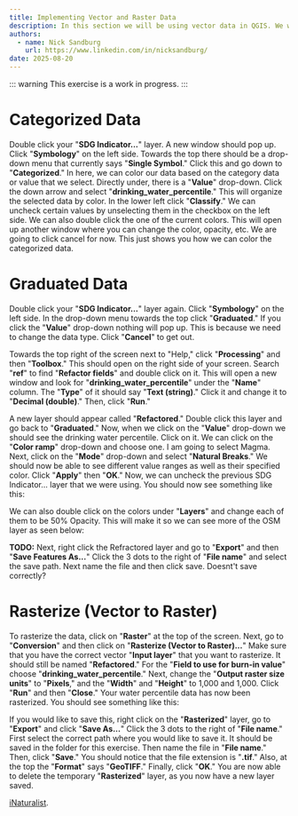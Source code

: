 ```yaml
---
title: Implementing Vector and Raster Data
description: In this section we will be using vector data in QGIS. We will then learn how to switch the data from vector to raster.
authors:
  - name: Nick Sandburg
    url: https://www.linkedin.com/in/nicksandburg/
date: 2025-08-20
---
```


::: warning
This exercise is a work in progress.
:::

<h1>Categorized Data</h1>
<p>Double click your "<b>SDG Indicator...</b>" layer. A new window should pop up. Click "<b>Symbology</b>" on the left side. Towards the top there should be a drop-down menu that currently says "<b>Single Symbol</b>." Click this and go down to "<b>Categorized</b>." In here, we can color our data based on the category data or value that we select. Directly under, there is a "<b>Value</b>" drop-down. Click the down arrow and select "<b>drinking_water_percentile</b>." This will organize the selected data by color. In the lower left click "<b>Classify</b>." We can uncheck certain values by unselecting them in the checkbox on the left side. We can also double click the one of the current colors. This will open up another window where you can change the color, opacity, etc. We are going to click cancel for now. This just shows you how we can color the categorized data.</p>

<h1>Graduated Data</h1>
<p>Double click your "<b>SDG Indicator...</b>" layer again. Click "<b>Symbology</b>" on the left side. In the drop-down menu towards the top click "<b>Graduated</b>." If you click the "<b>Value</b>" drop-down nothing will pop up. This is because we need to change the data type. Click "<b>Cancel</b>" to get out.</p>

<p>Towards the top right of the screen next to "Help," click "<b>Processing</b>" and then "<b>Toolbox</b>." This should open on the right side of your screen. Search "<b>ref</b>" to find "<b>Refactor fields</b>" and double click on it. This will open a new window and look for "<b>drinking_water_percentile</b>" under the "<b>Name</b>" column. The "<b>Type</b>" of it should say "<b>Text (string)</b>." Click it and change it to "<b>Decimal (double)</b>." Then, click "<b>Run</b>."</p>

<p>A new layer should appear called "<b>Refactored</b>." Double click this layer and go back to "<b>Graduated</b>." Now, when we click on the "<b>Value</b>" drop-down we should see the drinking water percentile. Click on it. We can click on the "<b>Color ramp</b>" drop-down and choose one. I am going to select Magma. Next, click on the "<b>Mode</b>" drop-down and select "<b>Natural Breaks</b>." We should now be able to see different value ranges as well as their specified color. Click "<b>Apply</b>" then "<b>OK</b>." Now, we can uncheck the previous SDG Indicator... layer that we were using. You should now see something like this:</p>

<ContentFigure 
   :imgSrc="'/exercise_files/images/pic5.png'"
   :description="'Graduated data'"
   :style="{'width': '275px' }"
/>

<p>We can also double click on the colors under "<b>Layers</b>" and change each of them to be 50% Opacity. This will make it so we can see more of the OSM layer as seen below:</p>

<ContentFigure 
   :imgSrc="'/exercise_files/images/pic6.png'"
   :description="'Graduated data (50% Opacity)'"
   :style="{'width': '275px' }"
/>

<p><b>TODO:</b> Next, right click the Refractored layer and go to "<b>Export</b>" and then "<b>Save Features As...</b>" Click the 3 dots to the right of "<b>File name</b>" and select the save path. Next name the file and then click save. Doesnt't save correctly?</p>

<h1>Rasterize (Vector to Raster)</h1>
<p>To rasterize the data, click on "<b>Raster</b>" at the top of the screen. Next, go to "<b>Conversion</b>" and then click on "<b>Rasterize (Vector to Raster)...</b>" Make sure that you have the correct vector "<b>Input layer</b>" that you want  to rasterize. It should still be named "<b>Refactored</b>." For the "<b>Field to use for burn-in value</b>" choose "<b>drinking_water_percentile</b>." Next, change the "<b>Output raster size units</b>" to "<b>Pixels</b>," and the "<b>Width</b>" and "<b>Height</b>" to 1,000 and 1,000. Click "<b>Run</b>" and then "<b>Close</b>." Your water percentile data has now been rasterized. You should see something like this: </p>

<ContentFigure 
   :imgSrc="'/exercise_files/images/pic7.png'"
   :description="'Rasterized Layer'"
   :style="{'width': '275px' }"
/>

<p>If you would like to save this, right click on the "<b>Rasterized</b>" layer, go to "<b>Export</b>" and click "<b>Save As...</b>" Click the 3 dots to the right of "<b>File name</b>." First select the correct path where you would like to save it. It should be saved in the folder for this exercise. Then name the file in "<b>File name</b>." Then, click "<b>Save</b>." You should notice that the file extension is "<b>.tif</b>." Also, at the top the "<b>Format</b>" says "<b>GeoTIFF</b>." Finally, click "<b>OK</b>." You are now able to delete the temporary "<b>Rasterized</b>" layer, as you now have a new layer saved.</p>


<p>
<a href="https://www.inaturalist.org/"> iNaturalist</a>.
</p>